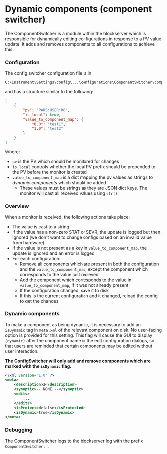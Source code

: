 # Dynamic components (component switcher)

The ComponentSwitcher is a module within the blockserver which is responsible for dynamically editing configurations in response to a PV value update. It adds and removes components to all configurations to achieve this.

### Configuration

The config switcher configuration file is in 
```
C:\Instrument\Settings\config\...\configurations\ComponentSwitcher\component_switcher.json
```

and has a structure similar to the following:

```json
[
    {
        "pv": "PARS:USER:R0",
        "is_local": true,
        "value_to_component_map": {
            "0.0": "test1",
            "1.0": "test2"
        }
    }
]
```

Where:
- `pv` is the PV which should be monitored for changes
- `is_local` controls whether the local PV prefix should be prepended to the PV before the monitor is created
- `value_to_component_map` is a dict mapping the pv values as strings to *dynamic components* which should be added
  * These values must be strings as they are JSON dict keys. The monitor will cast all received values using `str()`

### Overview

When a monitor is received, the following actions take place:
- The value is cast to a string
- If the value has a non-zero STAT or SEVR, the update is logged but then ignored (we don't want to change configs based on an invalid value from hardware)
- If the value is not present as a key in `value_to_component_map`, the update is ignored and an error is logged
- For each configuration:
  * Remove all components which are present in both the configuration and the `value_to_component_map`, except the component which corresponds to the value just recieved
  * Add the component which corresponds to the value in `value_to_component_map`, if it was not already present
  * If the configuration changed, save it to disk
  * If this is the current configuration and it changed, reload the config to get the changes

### Dynamic components

To make a component as being dynamic, it is necessary to add an `isDynamic` tag in `meta.xml` of the relevant component on disk. No user-facing option is provided for this setting. This flag will cause the GUI to display `(dynamic)` after the component name in the edit configuration dialogs, so that users are reminded that certain components may be edited without user interaction.

**The ConfigSwitcher will only add and remove components which are marked with the `isDynamic` flag.**

```xml
<?xml version="1.0" ?>
<meta>
	<description>2</description>
	<synoptic>-- NONE --</synoptic>
	<edits>
		...
	</edits>
	<isProtected>false</isProtected>
	<isDynamic>true</isDynamic>
</meta>
```

### Debugging

The ComponentSwitcher logs to the blockserver log with the prefix `ComponentSwitcher: `.
